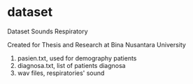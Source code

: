 # dataset
Dataset Sounds Respiratory

Created for Thesis and Research at Bina Nusantara University

1. pasien.txt, used for demography patients
2. diagnosa.txt, list of patients diagnosa
3. wav files, respiratories' sound
